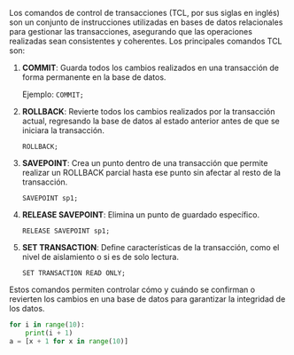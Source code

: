 Los comandos de control de transacciones (TCL, por sus siglas en inglés) son un conjunto de instrucciones utilizadas en bases de datos relacionales para gestionar las transacciones, asegurando que las operaciones realizadas sean consistentes y coherentes. Los principales comandos TCL son:

1. **COMMIT**: Guarda todos los cambios realizados en una transacción de forma permanente en la base de datos.
    
    Ejemplo:
    `COMMIT;`
2. **ROLLBACK**: Revierte todos los cambios realizados por la transacción actual, regresando la base de datos al estado anterior antes de que se iniciara la transacción.
    
    `ROLLBACK;`
3. **SAVEPOINT**: Crea un punto dentro de una transacción que permite realizar un ROLLBACK parcial hasta ese punto sin afectar al resto de la transacción.
    
    `SAVEPOINT sp1;`
4. **RELEASE SAVEPOINT**: Elimina un punto de guardado específico.
    
    `RELEASE SAVEPOINT sp1;`
5. **SET TRANSACTION**: Define características de la transacción, como el nivel de aislamiento o si es de solo lectura.
    
    `SET TRANSACTION READ ONLY;`
    

Estos comandos permiten controlar cómo y cuándo se confirman o revierten los cambios en una base de datos para garantizar la integridad de los datos.

```Python
for i in range(10):
	print(i + 1)
a = [x + 1 for x in range(10)]
```

